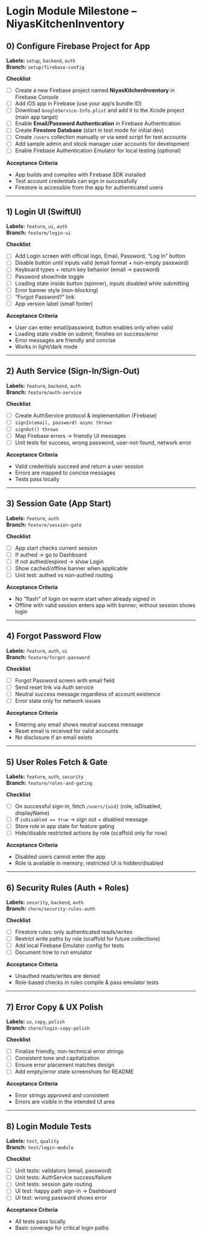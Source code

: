 
# Login Module Milestone – NiyasKitchenInventory

## 0) Configure Firebase Project for App
**Labels:** `setup`, `backend`, `auth`  
**Branch:** `setup/firebase-config`

**Checklist**
- [ ] Create a new Firebase project named **NiyasKitchenInventory** in Firebase Console  
- [ ] Add iOS app in Firebase (use your app’s bundle ID)  
- [ ] Download `GoogleService-Info.plist` and add it to the Xcode project (main app target)  
- [ ] Enable **Email/Password Authentication** in Firebase Authentication  
- [ ] Create **Firestore Database** (start in test mode for initial dev)  
- [ ] Create `/users` collection manually or via seed script for test accounts  
- [ ] Add sample admin and stock manager user accounts for development  
- [ ] Enable Firebase Authentication Emulator for local testing (optional)  

**Acceptance Criteria**
- App builds and compiles with Firebase SDK installed  
- Test account credentials can sign in successfully  
- Firestore is accessible from the app for authenticated users  

---

## 1) Login UI (SwiftUI)
**Labels:** `feature`, `ui`, `auth`  
**Branch:** `feature/login-ui`

**Checklist**
- [ ] Add Login screen with official logo, Email, Password, “Log In” button  
- [ ] Disable button until inputs valid (email format + non-empty password)  
- [ ] Keyboard types + return key behavior (email → password)  
- [ ] Password show/hide toggle  
- [ ] Loading state inside button (spinner), inputs disabled while submitting  
- [ ] Error banner style (non-blocking)  
- [ ] “Forgot Password?” link  
- [ ] App version label (small footer)  

**Acceptance Criteria**
- User can enter email/password, button enables only when valid  
- Loading state visible on submit; finishes on success/error  
- Error messages are friendly and concise  
- Works in light/dark mode  

---

## 2) Auth Service (Sign-In/Sign-Out)
**Labels:** `feature`, `backend`, `auth`  
**Branch:** `feature/auth-service`

**Checklist**
- [ ] Create AuthService protocol & implementation (Firebase)  
- [ ] `signIn(email, password) async throws`  
- [ ] `signOut() throws`  
- [ ] Map Firebase errors → friendly UI messages  
- [ ] Unit tests for success, wrong password, user-not-found, network error  

**Acceptance Criteria**
- Valid credentials succeed and return a user session  
- Errors are mapped to concise messages  
- Tests pass locally  

---

## 3) Session Gate (App Start)
**Labels:** `feature`, `auth`  
**Branch:** `feature/session-gate`

**Checklist**
- [ ] App start checks current session  
- [ ] If authed → go to Dashboard  
- [ ] If not authed/expired → show Login  
- [ ] Show cached/offline banner when applicable  
- [ ] Unit test: authed vs non-authed routing  

**Acceptance Criteria**
- No “flash” of login on warm start when already signed in  
- Offline with valid session enters app with banner; without session shows login  

---

## 4) Forgot Password Flow
**Labels:** `feature`, `auth`, `ui`  
**Branch:** `feature/forgot-password`

**Checklist**
- [ ] Forgot Password screen with email field  
- [ ] Send reset link via Auth service  
- [ ] Neutral success message regardless of account existence  
- [ ] Error state only for network issues  

**Acceptance Criteria**
- Entering any email shows neutral success message  
- Reset email is received for valid accounts  
- No disclosure if an email exists  

---

## 5) User Roles Fetch & Gate
**Labels:** `feature`, `auth`, `security`  
**Branch:** `feature/roles-and-gating`

**Checklist**
- [ ] On successful sign-in, fetch `/users/{uid}` (role, isDisabled, displayName)  
- [ ] If `isDisabled == true` → sign out + disabled message  
- [ ] Store role in app state for feature gating  
- [ ] Hide/disable restricted actions by role (scaffold only for now)  

**Acceptance Criteria**
- Disabled users cannot enter the app  
- Role is available in memory; restricted UI is hidden/disabled  

---

## 6) Security Rules (Auth + Roles)
**Labels:** `security`, `backend`, `auth`  
**Branch:** `chore/security-rules-auth`

**Checklist**
- [ ] Firestore rules: only authenticated reads/writes  
- [ ] Restrict write paths by role (scaffold for future collections)  
- [ ] Add local Firebase Emulator config for tests  
- [ ] Document how to run emulator  

**Acceptance Criteria**
- Unauthed reads/writes are denied  
- Role-based checks in rules compile & pass emulator tests  

---

## 7) Error Copy & UX Polish
**Labels:** `ux`, `copy`, `polish`  
**Branch:** `chore/login-copy-polish`

**Checklist**
- [ ] Finalize friendly, non-technical error strings  
- [ ] Consistent tone and capitalization  
- [ ] Ensure error placement matches design  
- [ ] Add empty/error state screenshots for README  

**Acceptance Criteria**
- Error strings approved and consistent  
- Errors are visible in the intended UI area  

---

## 8) Login Module Tests
**Labels:** `test`, `quality`  
**Branch:** `test/login-module`

**Checklist**
- [ ] Unit tests: validators (email, password)  
- [ ] Unit tests: AuthService success/failure  
- [ ] Unit tests: session gate routing  
- [ ] UI test: happy path sign-in → Dashboard  
- [ ] UI test: wrong password shows error  

**Acceptance Criteria**
- All tests pass locally  
- Basic coverage for critical login paths  
